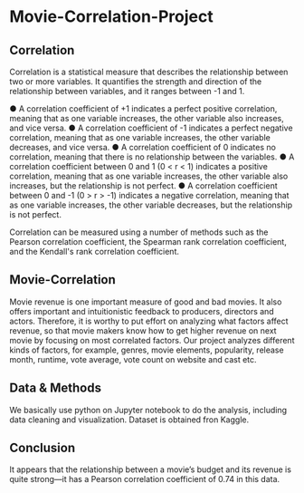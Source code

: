 # Movie-Correlation-Project
## Correlation
Correlation is a statistical measure that describes the relationship between two or more variables. It quantifies the strength and direction of the relationship between variables, and it ranges between -1 and 1.

● A correlation coefficient of +1 indicates a perfect positive correlation, meaning that as one variable increases, the other variable also increases, and vice versa.
● A correlation coefficient of -1 indicates a perfect negative correlation, meaning that as one variable increases, the other variable decreases, and vice versa.
● A correlation coefficient of 0 indicates no correlation, meaning that there is no relationship between the variables.
● A correlation coefficient between 0 and 1 (0 < r < 1) indicates a positive correlation, meaning that as one variable increases, the other variable also increases, but the relationship is not perfect.
● A correlation coefficient between 0 and -1 (0 > r > -1) indicates a negative correlation, meaning that as one variable increases, the other variable decreases, but the relationship is not perfect.

Correlation can be measured using a number of methods such as the Pearson correlation coefficient, the Spearman rank correlation coefficient, and the Kendall's rank correlation coefficient.

## Movie-Correlation
Movie revenue is one important measure of good and bad movies. It also offers important and intuitionistic feedback to producers, directors and actors. Therefore, it is worthy to put effort on analyzing what factors affect revenue, so that movie makers know how to get higher revenue on next movie by focusing on most correlated factors. Our project analyzes different kinds of factors, for example, genres, movie elements, popularity, release month, runtime, vote average, vote count on website and cast etc.

## Data & Methods

We basically use python on Jupyter notebook to do the analysis, including data cleaning and visualization. Dataset is obtained fron Kaggle.

## Conclusion
It appears that the relationship between a movie’s budget and its revenue is quite strong—it has a Pearson correlation coefficient of 0.74 in this data. 
